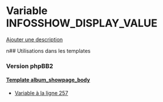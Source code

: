 # Variable INFOSSHOW_DISPLAY_VALUE
[Ajouter une description](https://fa-tvars.appspot.com/INFOSSHOW_DISPLAY_VALUE)

n## Utilisations dans les templates

### Version phpBB2

#### [Template album_showpage_body](subsilver/album_showpage_body.md)
* [Variable à la ligne 257](../subsilver/album_showpage_body.tpl#L257)
